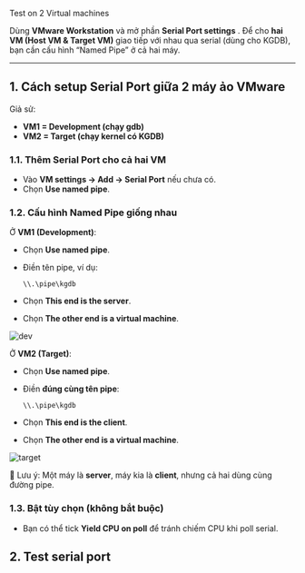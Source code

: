 Test on 2 Virtual machines

Dùng **VMware Workstation** và mở phần **Serial Port settings** .
Để cho **hai VM (Host VM & Target VM)** giao tiếp với nhau qua serial (dùng cho KGDB), bạn cần cấu hình “Named Pipe” ở cả hai máy.

---

## 1. Cách setup Serial Port giữa 2 máy ảo VMware

Giả sử:

* **VM1 = Development (chạy gdb)**
* **VM2 = Target (chạy kernel có KGDB)**

### 1.1. Thêm Serial Port cho cả hai VM

* Vào **VM settings → Add → Serial Port** nếu chưa có.
* Chọn **Use named pipe**.

### 1.2. Cấu hình Named Pipe giống nhau

Ở **VM1 (Development)**:

* Chọn **Use named pipe**.
* Điền tên pipe, ví dụ:

  ```
  \\.\pipe\kgdb
  ```
* Chọn **This end is the server**.
* Chọn **The other end is a virtual machine**.

![dev](https://toanonestar.github.io/KGDB-note/image-scp/dev.png)

Ở **VM2 (Target)**:

* Chọn **Use named pipe**.
* Điền **đúng cùng tên pipe**:

  ```
  \\.\pipe\kgdb
  ```
* Chọn **This end is the client**.
* Chọn **The other end is a virtual machine**.

![target](https://toanonestar.github.io/KGDB-note/image-scp/target.png)

📌 Lưu ý: Một máy là **server**, máy kia là **client**, nhưng cả hai dùng cùng đường pipe.

###  1.3. Bật tùy chọn (không bắt buộc)

* Bạn có thể tick **Yield CPU on poll** để tránh chiếm CPU khi poll serial.

## 2. Test serial port
